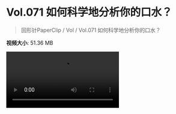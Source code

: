 # Vol.071 如何科学地分析你的口水？

> 回形针PaperClip / Vol / Vol.071 如何科学地分析你的口水？

**视频大小**: 51.36 MB

<div class="video"><video src="https://file.hsyhx.top/video/PaperClip/Vol/071.mp4" controls preload>🤔 您的浏览器不支持 video 标签</video></div>